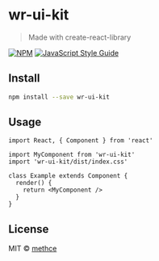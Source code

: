 # wr-ui-kit

> Made with create-react-library

[![NPM](https://img.shields.io/npm/v/wr-ui-kit.svg)](https://www.npmjs.com/package/wr-ui-kit) [![JavaScript Style Guide](https://img.shields.io/badge/code_style-standard-brightgreen.svg)](https://standardjs.com)

## Install

```bash
npm install --save wr-ui-kit
```

## Usage

```tsx
import React, { Component } from 'react'

import MyComponent from 'wr-ui-kit'
import 'wr-ui-kit/dist/index.css'

class Example extends Component {
  render() {
    return <MyComponent />
  }
}
```

## License

MIT © [methce](https://github.com/methce)
